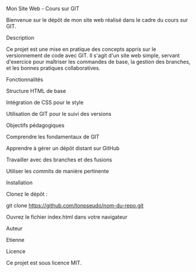 Mon Site Web - Cours sur GIT

Bienvenue sur le dépôt de mon site web réalisé dans le cadre du cours sur GIT.

Description

Ce projet est une mise en pratique des concepts appris sur le versionnement de code avec GIT. Il s'agit d'un site web simple, servant d'exercice pour maîtriser les commandes de base, la gestion des branches, et les bonnes pratiques collaboratives.

Fonctionnalités

Structure HTML de base

Intégration de CSS pour le style

Utilisation de GIT pour le suivi des versions

Objectifs pédagogiques

Comprendre les fondamentaux de GIT

Apprendre à gérer un dépôt distant sur GitHub

Travailler avec des branches et des fusions

Utiliser les commits de manière pertinente

Installation

Clonez le dépôt :

git clone https://github.com/tonpseudo/nom-du-repo.git

Ouvrez le fichier index.html dans votre navigateur

Auteur

Etienne

Licence

Ce projet est sous licence MIT.
